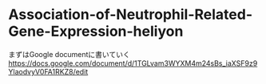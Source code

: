 # Association-of-Neutrophil-Related-Gene-Expression-heliyon
まずはGoogle documentに書いていく
https://docs.google.com/document/d/1TGLvam3WYXM4m24sBs_iaXSF9z9YlaodvyV0FA1RKZ8/edit
